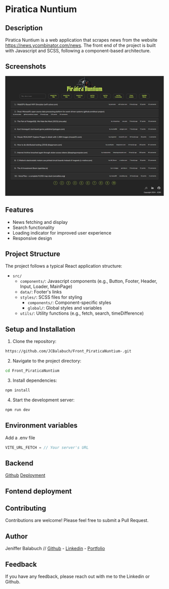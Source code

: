 # Piratica Nuntium

## Description

Piratica Nuntium is a web application that scrapes news from the website https://news.ycombinator.com/news.
The front end of the project is built with Javascript and SCSS, following a component-based architecture.

## Screenshots

![Main page screenshoot](public/assets/MainPageScreenshoot.png)

## Features

- News fetching and display
- Search functionality
- Loading indicator for improved user experience
- Responsive design

## Project Structure

The project follows a typical React application structure:

- `src/`
  - `components/`: Javascript components (e.g., Button, Footer, Header, Input, Loader, MainPage)
  - `data/`: Footer's links
  - `styles/`: SCSS files for styling
    - `components/`: Component-specific styles
    - `global/`: Global styles and variables
  - `utils/`: Utility functions (e.g., fetch, search, timeDifference)

## Setup and Installation

1. Clone the repository:

```bash
https://github.com/JCBalabuch/Front_PiraticaNuntium-.git
```

2. Navigate to the project directory:

```bash
cd Front_PiraticaNuntium
```

3. Install dependencies:

```bash
npm install
```

4. Start the development server:

```bash
npm run dev
```

## Environment variables

Add a .env file

```js
VITE_URL_FETCH = // Your server's URL
```

## Backend

[Github](https://github.com/JCBalabuch/Back_PiraticaNuntium)
[Deployment](https://back-piratica-nuntium.vercel.app/)

## Fontend deployment

## Contributing

Contributions are welcome! Please feel free to submit a Pull Request.

## Author

Jeniffer Balabuch // [Github](https://www.github.com/JCBalabuch) - [Linkedin](https://www.linkedin.com/in/jenifferbalabuch/) - [Portfolio](https://portfoliojcbs.netlify.app/)

## Feedback

If you have any feedback, please reach out with me to the Linkedin or Github.

